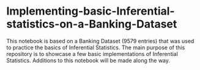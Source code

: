 # Implementing-basic-Inferential-statistics-on-a-Banking-Dataset
This notebook is based on a Banking Dataset (9579 entries) that was used to practice the basics of Inferential Statistics. The main purpose of this repository is to showcase a few basic implementations of Inferential Statistics. Additions to this notebook will be made along the way.
